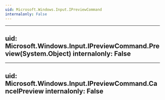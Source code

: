 ```yaml
---
uid: Microsoft.Windows.Input.IPreviewCommand
internalonly: False
---
```


---
uid: Microsoft.Windows.Input.IPreviewCommand.Preview(System.Object)
internalonly: False
---

---
uid: Microsoft.Windows.Input.IPreviewCommand.CancelPreview
internalonly: False
---
